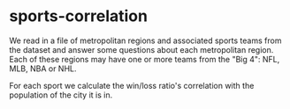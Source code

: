 # sports-correlation
We read in a file of metropolitan regions and associated sports teams from the dataset and answer some questions about each metropolitan region. Each of these regions may have one or more teams from the "Big 4": NFL, MLB, NBA or NHL. 

For each sport we calculate the win/loss ratio's correlation with the population of the city it is in. 
